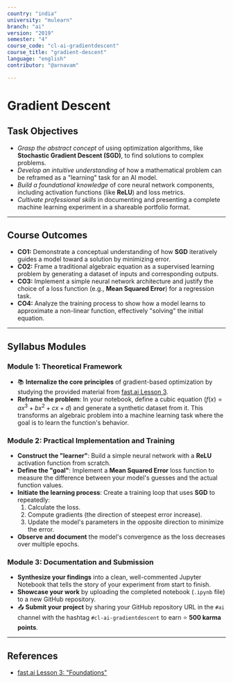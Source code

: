 ```yaml
---
country: "india"
university: "mulearn"
branch: "ai"
version: "2019"
semester: "4"
course_code: "cl-ai-gradientdescent"
course_title: "gradient-descent"
language: "english"
contributor: "@arnavam"

---
```


# Gradient Descent

## Task Objectives

* _Grasp the abstract concept_ of using optimization algorithms, like **Stochastic Gradient Descent (SGD)**, to find solutions to complex problems.
* _Develop an intuitive understanding_ of how a mathematical problem can be reframed as a "learning" task for an AI model.
* _Build a foundational knowledge_ of core neural network components, including activation functions (like **ReLU**) and loss metrics.
* _Cultivate professional skills_ in documenting and presenting a complete machine learning experiment in a shareable portfolio format.

---
## Course Outcomes

* **CO1:** Demonstrate a conceptual understanding of how **SGD** iteratively guides a model toward a solution by minimizing error.
* **CO2:** Frame a traditional algebraic equation as a supervised learning problem by generating a dataset of inputs and corresponding outputs.
* **CO3:** Implement a simple neural network architecture and justify the choice of a loss function (e.g., **Mean Squared Error**) for a regression task.
* **CO4:** Analyze the training process to show how a model learns to approximate a non-linear function, effectively "solving" the initial equation.

---

## Syllabus Modules

### Module 1: Theoretical Framework
* 📚 **Internalize the core principles** of gradient-based optimization by studying the provided material from [fast.ai Lesson 3](https://course.fast.ai/Lessons/lesson3.html).
* **Reframe the problem**: In your notebook, define a cubic equation ($f(x) = ax^3 + bx^2 + cx + d$) and generate a synthetic dataset from it. This transforms an algebraic problem into a machine learning task where the goal is to learn the function's behavior. 

### Module 2: Practical Implementation and Training
* **Construct the "learner"**: Build a simple neural network with a **ReLU** activation function from scratch.
* **Define the "goal"**: Implement a **Mean Squared Error** loss function to measure the difference between your model's guesses and the actual function values.
* **Initiate the learning process**: Create a training loop that uses **SGD** to repeatedly:
    1.  Calculate the loss.
    2.  Compute gradients (the direction of steepest error increase).
    3.  Update the model's parameters in the opposite direction to minimize the error.
* **Observe and document** the model's convergence as the loss decreases over multiple epochs.

### Module 3: Documentation and Submission
* **Synthesize your findings** into a clean, well-commented Jupyter Notebook that tells the story of your experiment from start to finish.
* **Showcase your work** by uploading the completed notebook (`.ipynb` file) to a new GitHub repository.
* 📤 **Submit your project** by sharing your GitHub repository URL in the `⁠#ai` channel with the hashtag `#cl-ai-gradientdescent` to earn ⭐ **500 karma points**.

---
## References
* [fast.ai Lesson 3: "Foundations"](https://course.fast.ai/Lessons/lesson3.html)
